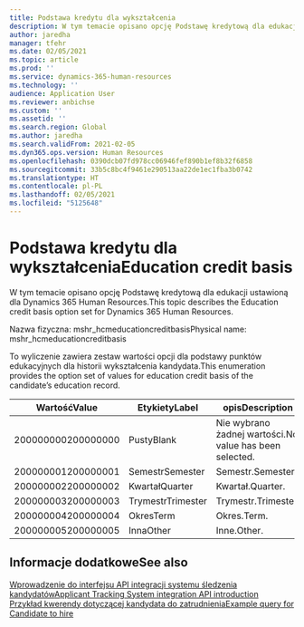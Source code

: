 ```yaml
---
title: Podstawa kredytu dla wykształcenia
description: W tym temacie opisano opcję Podstawę kredytową dla edukacji ustawioną dla Dynamics 365 Human Resources.
author: jaredha
manager: tfehr
ms.date: 02/05/2021
ms.topic: article
ms.prod: ''
ms.service: dynamics-365-human-resources
ms.technology: ''
audience: Application User
ms.reviewer: anbichse
ms.custom: ''
ms.assetid: ''
ms.search.region: Global
ms.author: jaredha
ms.search.validFrom: 2021-02-05
ms.dyn365.ops.version: Human Resources
ms.openlocfilehash: 0390dcb07fd978cc06946fef890b1ef8b32f6858
ms.sourcegitcommit: 33b5c8bc4f9461e290513aa22de1ec1fba3b0742
ms.translationtype: HT
ms.contentlocale: pl-PL
ms.lasthandoff: 02/05/2021
ms.locfileid: "5125648"
---
```

# <a name="education-credit-basis"></a><span data-ttu-id="ddeb3-103">Podstawa kredytu dla wykształcenia</span><span class="sxs-lookup"><span data-stu-id="ddeb3-103">Education credit basis</span></span>

<span data-ttu-id="ddeb3-104">W tym temacie opisano opcję Podstawę kredytową dla edukacji ustawioną dla Dynamics 365 Human Resources.</span><span class="sxs-lookup"><span data-stu-id="ddeb3-104">This topic describes the Education credit basis option set for Dynamics 365 Human Resources.</span></span>

<span data-ttu-id="ddeb3-105">Nazwa fizyczna: mshr_hcmeducationcreditbasis</span><span class="sxs-lookup"><span data-stu-id="ddeb3-105">Physical name: mshr_hcmeducationcreditbasis</span></span>

<span data-ttu-id="ddeb3-106">To wyliczenie zawiera zestaw wartości opcji dla podstawy punktów edukacyjnych dla historii wykształcenia kandydata.</span><span class="sxs-lookup"><span data-stu-id="ddeb3-106">This enumeration provides the option set of values for education credit basis of the candidate’s education record.</span></span>

| <span data-ttu-id="ddeb3-107">Wartość</span><span class="sxs-lookup"><span data-stu-id="ddeb3-107">Value</span></span> | <span data-ttu-id="ddeb3-108">Etykiety</span><span class="sxs-lookup"><span data-stu-id="ddeb3-108">Label</span></span> | <span data-ttu-id="ddeb3-109">opis</span><span class="sxs-lookup"><span data-stu-id="ddeb3-109">Description</span></span> |
| --- | --- | --- |
| <span data-ttu-id="ddeb3-110">200000000</span><span class="sxs-lookup"><span data-stu-id="ddeb3-110">200000000</span></span> | <span data-ttu-id="ddeb3-111">Pusty</span><span class="sxs-lookup"><span data-stu-id="ddeb3-111">Blank</span></span> | <span data-ttu-id="ddeb3-112">Nie wybrano żadnej wartości.</span><span class="sxs-lookup"><span data-stu-id="ddeb3-112">No value has been selected.</span></span> |
| <span data-ttu-id="ddeb3-113">200000001</span><span class="sxs-lookup"><span data-stu-id="ddeb3-113">200000001</span></span> | <span data-ttu-id="ddeb3-114">Semestr</span><span class="sxs-lookup"><span data-stu-id="ddeb3-114">Semester</span></span> | <span data-ttu-id="ddeb3-115">Semestr.</span><span class="sxs-lookup"><span data-stu-id="ddeb3-115">Semester.</span></span> |
| <span data-ttu-id="ddeb3-116">200000002</span><span class="sxs-lookup"><span data-stu-id="ddeb3-116">200000002</span></span> | <span data-ttu-id="ddeb3-117">Kwartał</span><span class="sxs-lookup"><span data-stu-id="ddeb3-117">Quarter</span></span> | <span data-ttu-id="ddeb3-118">Kwartał.</span><span class="sxs-lookup"><span data-stu-id="ddeb3-118">Quarter.</span></span> |
| <span data-ttu-id="ddeb3-119">200000003</span><span class="sxs-lookup"><span data-stu-id="ddeb3-119">200000003</span></span> | <span data-ttu-id="ddeb3-120">Trymestr</span><span class="sxs-lookup"><span data-stu-id="ddeb3-120">Trimester</span></span> | <span data-ttu-id="ddeb3-121">Trymestr.</span><span class="sxs-lookup"><span data-stu-id="ddeb3-121">Trimester.</span></span> |
| <span data-ttu-id="ddeb3-122">200000004</span><span class="sxs-lookup"><span data-stu-id="ddeb3-122">200000004</span></span> | <span data-ttu-id="ddeb3-123">Okres</span><span class="sxs-lookup"><span data-stu-id="ddeb3-123">Term</span></span> | <span data-ttu-id="ddeb3-124">Okres.</span><span class="sxs-lookup"><span data-stu-id="ddeb3-124">Term.</span></span> |
| <span data-ttu-id="ddeb3-125">200000005</span><span class="sxs-lookup"><span data-stu-id="ddeb3-125">200000005</span></span> | <span data-ttu-id="ddeb3-126">Inna</span><span class="sxs-lookup"><span data-stu-id="ddeb3-126">Other</span></span> | <span data-ttu-id="ddeb3-127">Inne.</span><span class="sxs-lookup"><span data-stu-id="ddeb3-127">Other.</span></span> |

## <a name="see-also"></a><span data-ttu-id="ddeb3-128">Informacje dodatkowe</span><span class="sxs-lookup"><span data-stu-id="ddeb3-128">See also</span></span>

[<span data-ttu-id="ddeb3-129">Wprowadzenie do interfejsu API integracji systemu śledzenia kandydatów</span><span class="sxs-lookup"><span data-stu-id="ddeb3-129">Applicant Tracking System integration API introduction</span></span>](hr-admin-integration-ats-api-introduction.md)<br>
[<span data-ttu-id="ddeb3-130">Przykład kwerendy dotyczącej kandydata do zatrudnienia</span><span class="sxs-lookup"><span data-stu-id="ddeb3-130">Example query for Candidate to hire</span></span>](hr-admin-integration-ats-api-candidate-to-hire-example-query.md)

